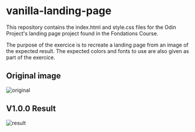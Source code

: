 # vanilla-landing-page

This repository contains the index.html and style.css files for the Odin Project's landing page project found in the Fondations Course.

The purpose of the exercice is to recreate a landing page from an image of the expected result. The expected colors and fonts to use are also given as part of the exercice.

## Original image

![original](https://cdn.statically.io/gh/TheOdinProject/curriculum/81a5d553f4073e593d23a6ab00d50eef8620796d/foundations/html_css/project/imgs/01.png)

## V1.0.0 Result

![result](https://i.imgur.com/1Kufai0.png)
